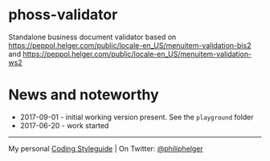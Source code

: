 # phoss-validator
Standalone business document validator based on https://peppol.helger.com/public/locale-en_US/menuitem-validation-bis2 and https://peppol.helger.com/public/locale-en_US/menuitem-validation-ws2

# News and noteworthy
* 2017-09-01 - initial working version present. See the `playground` folder
* 2017-06-20 - work started

---

My personal [Coding Styleguide](https://github.com/phax/meta/blob/master/CodingStyleguide.md) |
On Twitter: <a href="https://twitter.com/philiphelger">@philiphelger</a>
